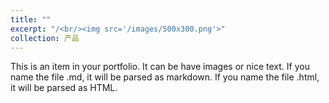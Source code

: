 ```yaml
---
title: ""
excerpt: "/<br/><img src='/images/500x300.png'>"
collection: 产品
---
```


This is an item in your portfolio. It can be have images or nice text. If you name the file .md, it will be parsed as markdown. If you name the file .html, it will be parsed as HTML. 
